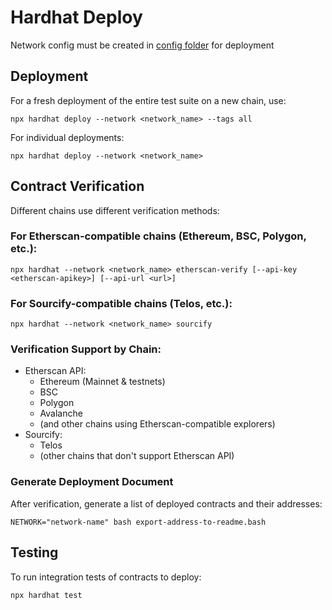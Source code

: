 # Hardhat Deploy

Network config must be created in [config folder](./utils/config/) for deployment

## Deployment

For a fresh deployment of the entire test suite on a new chain, use:

```shell
npx hardhat deploy --network <network_name> --tags all
```

For individual deployments:

```shell
npx hardhat deploy --network <network_name>
```

## Contract Verification

Different chains use different verification methods:

### For Etherscan-compatible chains (Ethereum, BSC, Polygon, etc.):

```shell
npx hardhat --network <network_name> etherscan-verify [--api-key <etherscan-apikey>] [--api-url <url>]
```

### For Sourcify-compatible chains (Telos, etc.):

```shell
npx hardhat --network <network_name> sourcify
```

### Verification Support by Chain:

- Etherscan API:
  - Ethereum (Mainnet & testnets)
  - BSC
  - Polygon
  - Avalanche
  - (and other chains using Etherscan-compatible explorers)
- Sourcify:
  - Telos
  - (other chains that don't support Etherscan API)

### Generate Deployment Document

After verification, generate a list of deployed contracts and their addresses:

```shell
NETWORK="network-name" bash export-address-to-readme.bash
```

## Testing

To run integration tests of contracts to deploy:

```shell
npx hardhat test
```
